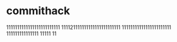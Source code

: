 # commithack
1111111111111111111111111
111121111111111111111111111
11111111111111111111111
111111111111111
11111
11
